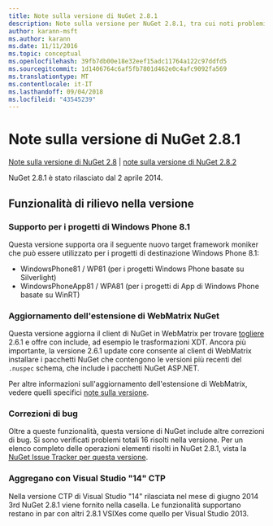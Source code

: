```yaml
---
title: Note sulla versione di NuGet 2.8.1
description: Note sulla versione per NuGet 2.8.1, tra cui noti problemi, correzioni di bug, funzionalità aggiunte e dcr.
author: karann-msft
ms.author: karann
ms.date: 11/11/2016
ms.topic: conceptual
ms.openlocfilehash: 39fb7db00e18e32eef15adc11764a122c97ddfd5
ms.sourcegitcommit: 1d1406764c6af5fb7801d462e0c4afc9092fa569
ms.translationtype: MT
ms.contentlocale: it-IT
ms.lasthandoff: 09/04/2018
ms.locfileid: "43545239"
---
```

# <a name="nuget-281-release-notes"></a>Note sulla versione di NuGet 2.8.1

[Note sulla versione di NuGet 2.8](../release-notes/nuget-2.8.md) | [note sulla versione di NuGet 2.8.2](../release-notes/nuget-2.8.2.md)

NuGet 2.8.1 è stato rilasciato dal 2 aprile 2014.

## <a name="notable-features-in-the-release"></a>Funzionalità di rilievo nella versione

### <a name="support-for-windows-phone-81-projects"></a>Supporto per i progetti di Windows Phone 8.1
Questa versione supporta ora il seguente nuovo target framework moniker che può essere utilizzato per i progetti di destinazione Windows Phone 8.1:

* WindowsPhone81 / WP81 (per i progetti Windows Phone basate su Silverlight)
* WindowsPhoneApp81 / WPA81 (per i progetti di App di Windows Phone basate su WinRT)

### <a name="update-of-the-nuget-webmatrix-extension"></a>Aggiornamento dell'estensione di WebMatrix NuGet
Questa versione aggiorna il client di NuGet in WebMatrix per trovare [togliere](https://www.nuget.org/packages/Nuget.Core/2.6.1) 2.6.1 e offre con include, ad esempio le trasformazioni XDT. Ancora più importante, la versione 2.6.1 update core consente al client di WebMatrix installare i pacchetti NuGet che contengono le versioni più recenti del `.nuspec` schema, che include i pacchetti NuGet ASP.NET.

Per altre informazioni sull'aggiornamento dell'estensione di WebMatrix, vedere quelli specifici [note sulla versione](../release-notes/nuget-2.6.1-for-WebMatrix.md).

### <a name="bug-fixes"></a>Correzioni di bug
Oltre a queste funzionalità, questa versione di NuGet include altre correzioni di bug. Si sono verificati problemi totali 16 risolti nella versione. Per un elenco completo delle operazioni elementi risolti in NuGet 2.8.1, vista la [NuGet Issue Tracker per questa versione](https://nuget.codeplex.com/workitem/list/advanced?keyword=&status=All&type=All&priority=All&release=NuGet%202.8.1&assignedTo=All&component=All&sortField=LastUpdatedDate&sortDirection=Descending&page=0&reasonClosed=All).

### <a name="reshipping-with-visual-studio-14-ctp"></a>Aggregano con Visual Studio "14" CTP
Nella versione CTP di Visual Studio "14" rilasciata nel mese di giugno 2014 3rd NuGet 2.8.1 viene fornito nella casella. Le funzionalità supportano restano in par con altri 2.8.1 VSIXes come quello per Visual Studio 2013.
